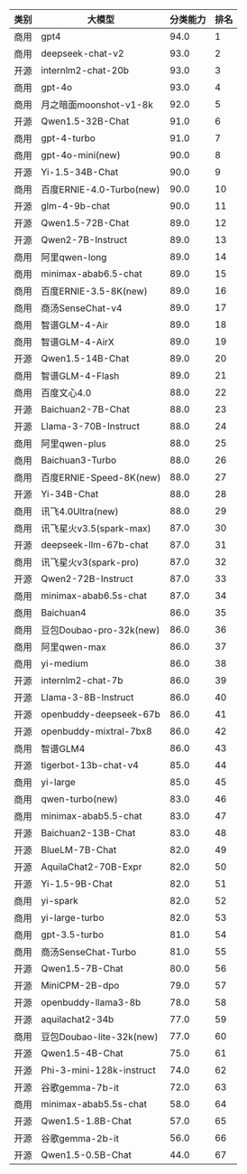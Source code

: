 
| 类别| 大模型                         | 分类能力 | 排名 |
|---|-----------------------------|------|----|
|商用|gpt4|94.0|1|
|商用|deepseek-chat-v2|93.0|2|
|开源|internlm2-chat-20b|93.0|3|
|商用|gpt-4o|93.0|4|
|商用|月之暗面moonshot-v1-8k|92.0|5|
|开源|Qwen1.5-32B-Chat|91.0|6|
|商用|gpt-4-turbo|91.0|7|
|商用|gpt-4o-mini(new)|90.0|8|
|开源|Yi-1.5-34B-Chat|90.0|9|
|商用|百度ERNIE-4.0-Turbo(new)|90.0|10|
|开源|glm-4-9b-chat|90.0|11|
|开源|Qwen1.5-72B-Chat|89.0|12|
|开源|Qwen2-7B-Instruct|89.0|13|
|商用|阿里qwen-long|89.0|14|
|商用|minimax-abab6.5-chat|89.0|15|
|商用|百度ERNIE-3.5-8K(new)|89.0|16|
|商用|商汤SenseChat-v4|89.0|17|
|商用|智谱GLM-4-Air|89.0|18|
|商用|智谱GLM-4-AirX|89.0|19|
|开源|Qwen1.5-14B-Chat|89.0|20|
|商用|智谱GLM-4-Flash|89.0|21|
|商用|百度文心4.0|88.0|22|
|开源|Baichuan2-7B-Chat|88.0|23|
|开源|Llama-3-70B-Instruct|88.0|24|
|商用|阿里qwen-plus|88.0|25|
|商用|Baichuan3-Turbo|88.0|26|
|商用|百度ERNIE-Speed-8K(new)|88.0|27|
|开源|Yi-34B-Chat|88.0|28|
|商用|讯飞4.0Ultra(new)|88.0|29|
|商用|讯飞星火v3.5(spark-max)|87.0|30|
|开源|deepseek-llm-67b-chat|87.0|31|
|商用|讯飞星火v3(spark-pro)|87.0|32|
|开源|Qwen2-72B-Instruct|87.0|33|
|商用|minimax-abab6.5s-chat|87.0|34|
|商用|Baichuan4|86.0|35|
|商用|豆包Doubao-pro-32k(new)|86.0|36|
|商用|阿里qwen-max|86.0|37|
|商用|yi-medium|86.0|38|
|开源|internlm2-chat-7b|86.0|39|
|开源|Llama-3-8B-Instruct|86.0|40|
|开源|openbuddy-deepseek-67b|86.0|41|
|开源|openbuddy-mixtral-7bx8|86.0|42|
|商用|智谱GLM4|86.0|43|
|开源|tigerbot-13b-chat-v4|85.0|44|
|商用|yi-large|85.0|45|
|商用|qwen-turbo(new)|83.0|46|
|商用|minimax-abab5.5-chat|83.0|47|
|开源|Baichuan2-13B-Chat|83.0|48|
|开源|BlueLM-7B-Chat|82.0|49|
|开源|AquilaChat2-70B-Expr|82.0|50|
|开源|Yi-1.5-9B-Chat|82.0|51|
|商用|yi-spark|82.0|52|
|商用|yi-large-turbo|82.0|53|
|商用|gpt-3.5-turbo|81.0|54|
|商用|商汤SenseChat-Turbo|81.0|55|
|开源|Qwen1.5-7B-Chat|80.0|56|
|开源|MiniCPM-2B-dpo|79.0|57|
|开源|openbuddy-llama3-8b|78.0|58|
|开源|aquilachat2-34b|77.0|59|
|商用|豆包Doubao-lite-32k(new)|77.0|60|
|开源|Qwen1.5-4B-Chat|75.0|61|
|开源|Phi-3-mini-128k-instruct|74.0|62|
|开源|谷歌gemma-7b-it|72.0|63|
|商用|minimax-abab5.5s-chat|58.0|64|
|开源|Qwen1.5-1.8B-Chat|57.0|65|
|开源|谷歌gemma-2b-it|56.0|66|
|开源|Qwen1.5-0.5B-Chat|44.0|67|

